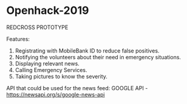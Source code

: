 # Openhack-2019
REDCROSS PROTOTYPE

Features:
1. Registrating with MobileBank ID to reduce false positives. 
2. Notifying the volunteers about their need in emergency situations.
3. Displaying relevant news.
4. Calling Emergency Services.
5. Taking pictures to know the severity.


API that could be used for the news feed: 
GOOGLE API - https://newsapi.org/s/google-news-api

